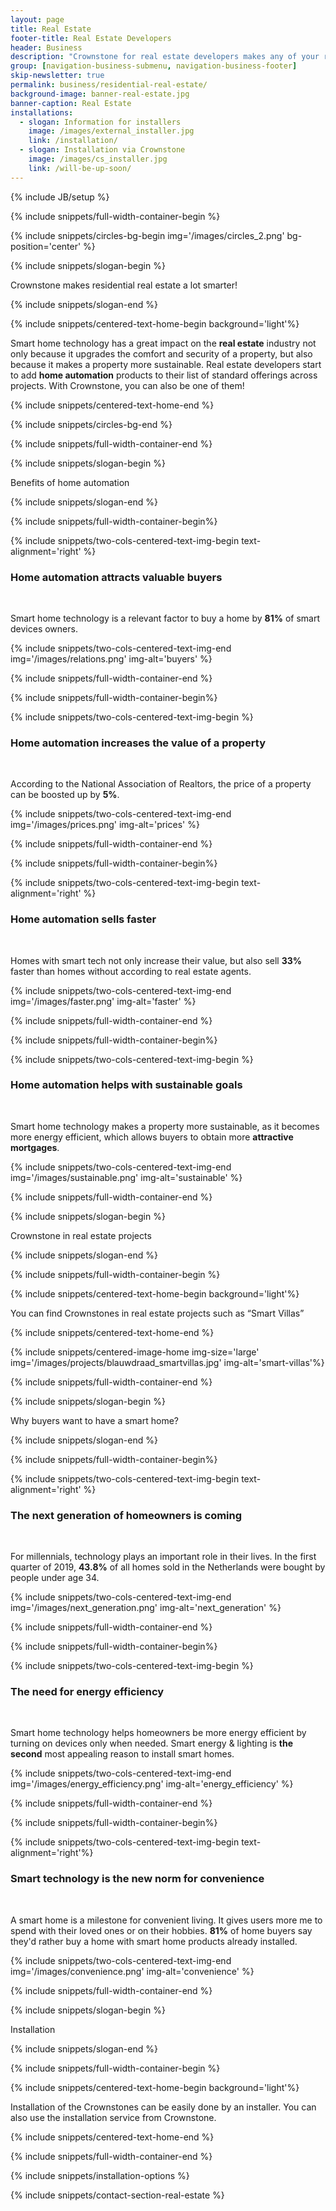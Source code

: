 ```yaml
---
layout: page
title: Real Estate
footer-title: Real Estate Developers
header: Business
description: "Crownstone for real estate developers makes any of your residential property smart. Home automation makes your property more valuable, sells faster, and seamlessly fits with sustainable goals."
group: [navigation-business-submenu, navigation-business-footer]
skip-newsletter: true
permalink: business/residential-real-estate/
background-image: banner-real-estate.jpg
banner-caption: Real Estate
installations:
  - slogan: Information for installers
    image: /images/external_installer.jpg
    link: /installation/
  - slogan: Installation via Crownstone
    image: /images/cs_installer.jpg
    link: /will-be-up-soon/
---
```


{% include JB/setup %}


{% include snippets/full-width-container-begin %}

{% include snippets/circles-bg-begin img='/images/circles_2.png' bg-position='center' %}

{% include snippets/slogan-begin %}

Crownstone makes residential real estate a lot smarter!

{% include snippets/slogan-end %}

{% include snippets/centered-text-home-begin background='light'%}

Smart home technology has a great impact on the **real estate** industry not only because it upgrades the comfort and security of a property, but also because it makes a property more sustainable. Real estate developers start to add **home automation** products to their list of standard offerings across projects. With Crownstone, you can also be one of them!

{% include snippets/centered-text-home-end %}

{% include snippets/circles-bg-end %}

{% include snippets/full-width-container-end %}



{% include snippets/slogan-begin %}

Benefits of home automation

{% include snippets/slogan-end %}

{% include snippets/full-width-container-begin%}

{% include snippets/two-cols-centered-text-img-begin text-alignment='right' %}

### Home automation attracts valuable buyers

<p>&nbsp;</p>

Smart home technology is a relevant factor to buy a home by **81%** of smart devices owners.
 
{% include snippets/two-cols-centered-text-img-end img='/images/relations.png' img-alt='buyers' %}

{% include snippets/full-width-container-end %}


{% include snippets/full-width-container-begin%}

{% include snippets/two-cols-centered-text-img-begin %}

### Home automation increases the value of a property

<p>&nbsp;</p>

According to the National Association of Realtors, the price of a property can be boosted up by **5%**.
 
{% include snippets/two-cols-centered-text-img-end img='/images/prices.png' img-alt='prices' %}

{% include snippets/full-width-container-end %}


{% include snippets/full-width-container-begin%}

{% include snippets/two-cols-centered-text-img-begin text-alignment='right' %}

### Home automation sells faster

<p>&nbsp;</p>

Homes with smart tech not only increase their value, but also sell **33%** faster than homes without according to real estate agents.
 
{% include snippets/two-cols-centered-text-img-end img='/images/faster.png' img-alt='faster' %}

{% include snippets/full-width-container-end %}


{% include snippets/full-width-container-begin%}

{% include snippets/two-cols-centered-text-img-begin %}

### Home automation helps with sustainable goals

<p>&nbsp;</p>

Smart home technology makes a property more sustainable, as it becomes more energy efficient, which allows buyers to obtain more **attractive mortgages**.
 
{% include snippets/two-cols-centered-text-img-end img='/images/sustainable.png' img-alt='sustainable' %}

{% include snippets/full-width-container-end %}


{% include snippets/slogan-begin %}

Crownstone in real estate projects

{% include snippets/slogan-end %}

{% include snippets/full-width-container-begin %}

{% include snippets/centered-text-home-begin background='light'%}

You can find Crownstones in real estate projects such as “Smart Villas”

{% include snippets/centered-text-home-end %}

{% include snippets/centered-image-home img-size='large' img='/images/projects/blauwdraad_smartvillas.jpg' img-alt='smart-villas'%}

{% include snippets/full-width-container-end %}


{% include snippets/slogan-begin %}

Why buyers want to have a smart home?

{% include snippets/slogan-end %}

{% include snippets/full-width-container-begin%}

{% include snippets/two-cols-centered-text-img-begin text-alignment='right' %}

### The next generation of homeowners is coming

<p>&nbsp;</p>

For millennials, technology plays an important role in their lives. In the first quarter of 2019, **43.8%** of all homes sold in the Netherlands were bought by people under age 34. 
 
{% include snippets/two-cols-centered-text-img-end img='/images/next_generation.png' img-alt='next_generation' %}

{% include snippets/full-width-container-end %}


{% include snippets/full-width-container-begin%}

{% include snippets/two-cols-centered-text-img-begin %}

### The need for energy efficiency

<p>&nbsp;</p>

Smart home technology helps homeowners be more energy efficient by turning on devices only when needed. Smart energy & lighting is **the second** most appealing reason to install smart homes.
 
{% include snippets/two-cols-centered-text-img-end img='/images/energy_efficiency.png' img-alt='energy_efficiency' %}

{% include snippets/full-width-container-end %}


{% include snippets/full-width-container-begin%}

{% include snippets/two-cols-centered-text-img-begin text-alignment='right'%}

### Smart technology is the new norm for convenience

<p>&nbsp;</p>

A smart home is a milestone for convenient living. It gives users more me to spend with their loved ones or on their hobbies. **81%** of home buyers say they'd rather buy a home with smart home products already installed.
 
{% include snippets/two-cols-centered-text-img-end img='/images/convenience.png' img-alt='convenience' %}

{% include snippets/full-width-container-end %}



{% include snippets/slogan-begin %}

Installation

{% include snippets/slogan-end %}

{% include snippets/full-width-container-begin %}

{% include snippets/centered-text-home-begin background='light'%}

Installation of the Crownstones can be easily done by an installer. You can also use the installation service from Crownstone.

{% include snippets/centered-text-home-end %}

{% include snippets/full-width-container-end %}

{% include snippets/installation-options %}


{% include snippets/contact-section-real-estate %}